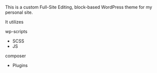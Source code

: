 This is a custom Full-Site Editing, block-based WordPress theme for my personal site.

It utilizes

wp-scripts
 - SCSS
 - JS

composer
 - Plugins
